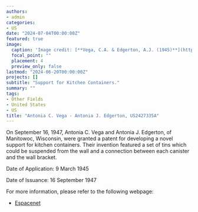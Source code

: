 ```yaml
---
authors:
- admin
categories:
- US
date: "2024-07-04T00:00:00Z"
featured: true
image:
  caption: 'Image credit: [**Vega, C.A. & Edgerton, A.J. (1945)**](https://worldwide.espacenet.com/patent/search/family/024326846/publication/US2427335A?q=pn%3D%20US2427335A&queryLang=en%3Ade%3Afr)'
  focal_point: ""
  placement: 4
  preview_only: false
lastmod: "2024-06-20T00:00:00Z"
projects: []
subtitle: "Support for Kitchen Containers."
summary: ""
tags:
- Other Fields
- United States
- US
title: "Antonia C. Vega - Antonia J. Edgerton, US2427335A"
---
```


On September 16, 1947, Antonia C. Vega and Antonia J. Edgerton, of Manitowoc, Wisconsin, were granted a patent for developing a novel support for kitchen containers. Their invention featured a set of tins which could be suspended from the wall and a connection between each canister and the wall bracket. 

Date of Application: 9 March 1945

Date of Issuance: 16 September 1947

For more information, please refer to the following webpage: 

- [Espacenet](https://worldwide.espacenet.com/patent/search/family/024326846/publication/US2427335A?q=pn%3D%20US2427335A&queryLang=en%3Ade%3Afr)
